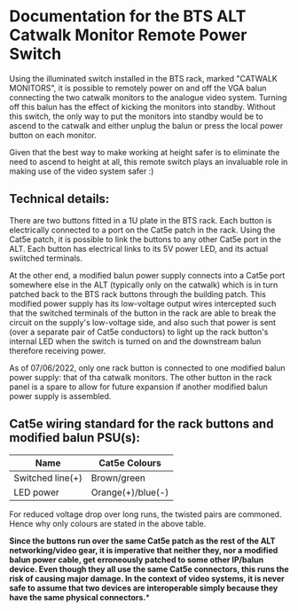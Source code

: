 Documentation for the BTS ALT Catwalk Monitor Remote Power Switch 
=================================================================

Using the illuminated switch installed in the BTS rack, marked "CATWALK MONITORS", it is possible to remotely power on and off the VGA balun
connecting the two catwalk monitors to the analogue video system. Turning off this balun has the effect of kicking the monitors into standby.
Without this switch, the only way to put the monitors into standby would be to ascend to the catwalk and either unplug the balun or press the local
power button on each monitor.

Given that the best way to make working at height safer is to eliminate the need to ascend to height at all, this remote switch plays an invaluable
role in making use of the video system safer :)

Technical details:
------------------

There are two buttons fitted in a 1U plate in the BTS rack. Each button is electrically connected to a port on the Cat5e patch in the rack. Using
the Cat5e patch, it is possible to link the buttons to any other Cat5e port in the ALT. Each button has electrical links to its 5V power LED, and
its actual swiitched terminals.

At the other end, a modified balun power supply connects into a Cat5e port somewhere else in the ALT (typically only on the catwalk) which
is in turn patched back to the BTS rack buttons through the building patch. This modified
power supply has its low-voltage output wires intercepted such that the switched terminals of the button in the rack are able to break the circuit on
the supply's low-voltage side, and also such that power is sent (over a separate pair of Cat5e conductors) to light up the rack button's internal
LED when the switch is turned on and the downstream balun therefore receiving power.

As of 07/06/2022, only one rack button is connected to one modified balun power supply: that of tha catwalk monitors. 
The other button in the rack panel is a spare to allow
for future expansion if another modified balun power supply is assembled.

Cat5e wiring standard for the rack buttons and modified balun PSU(s):
---------------------------------------------------------------------

| Name            | Cat5e Colours     |
|-----------------|-------------------|
| Switched line(+)| Brown/green       |
| LED power       | Orange(+)/blue(-) |

For reduced voltage drop over long runs, the twisted pairs are commoned. Hence why only colours are stated in the above table.

**Since the buttons run over the same Cat5e patch as the rest of the ALT networking/video gear, it is imperative that neither they, nor a
modified balun power cable, get erroneously patched to some other IP/balun device. Even though they all use the same Cat5e connectors,
this runs the risk of causing major damage. In the context of video systems, it is never safe to assume that two devices are interoperable
simply because they have the same physical connectors.***
